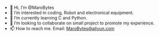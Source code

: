 - 👋 Hi, I’m @MaroBytes
- 👀 I’m interested in coding, Robot and electronical equipment.
- 🌱 I’m currently learning C and Python.
- 💞️ I’m looking to collaborate on small project to promote my experience.
- 📫 How to reach me. Email: MaroBytes@aliyun.com

<!---
MaroBytes/MaroBytes is a ✨ special ✨ repository because its `README.md` (this file) appears on your GitHub profile.
You can click the Preview link to take a look at your changes.
--->
